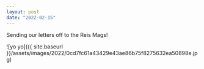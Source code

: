 ```yaml
---
layout: post
date: "2022-02-15"
---
```


Sending our letters off to the Reis Mags!

![yo yo]({{ site.baseurl }}/assets/images/2022/0cd7fc61a43429e43ae86b75f8275632ea50898e.jpg)

